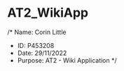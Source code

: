 # AT2_WikiApp
/* Name: Corin Little
 * ID: P453208
 * Date: 29/11/2022
 * Purpose: AT2 - Wiki Application */